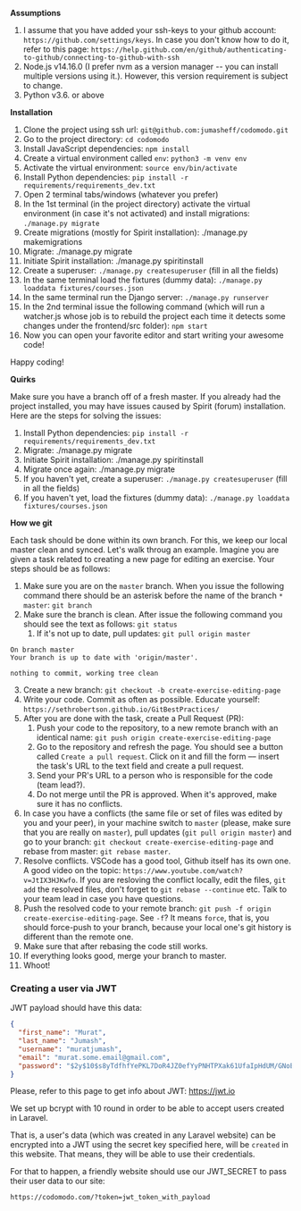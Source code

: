 **Assumptions**

1. I assume that you have added your ssh-keys to your github account: `https://github.com/settings/keys`. In case you don't know how to do it, refer to this page: `https://help.github.com/en/github/authenticating-to-github/connecting-to-github-with-ssh`
2. Node.js v14.16.0 (I prefer nvm as a version manager -- you can install multiple versions using it.). However, this version requirement is subject to change.
3. Python v3.6. or above

**Installation**

1. Clone the project using ssh url: `git@github.com:jumasheff/codomodo.git`
2. Go to the project directory: `cd codomodo`
3. Install JavaScript dependencies: `npm install`
4. Create a virtual environment called `env`: `python3 -m venv env`
5. Activate the virtual environment: `source env/bin/activate`
6. Install Python dependencies: `pip install -r requirements/requirements_dev.txt`
7. Open 2 terminal tabs/windows (whatever you prefer)
8. In the 1st terminal (in the project directory) activate the virtual environment (in case it's not activated) and install migrations: `./manage.py migrate`
9. Create migrations (mostly for Spirit installation): ./manage.py makemigrations
10. Migrate: ./manage.py migrate
11. Initiate Spirit installation: ./manage.py spiritinstall
12. Create a superuser: `./manage.py createsuperuser` (fill in all the fields)
13. In the same terminal load the fixtures (dummy data): `./manage.py loaddata fixtures/courses.json`
14. In the same terminal run the Django server: `./manage.py runserver`
15. In the 2nd terminal issue the following command (which will run a watcher.js whose job is to rebuild the project each time it detects some changes under the frontend/src folder): `npm start`
16. Now you can open your favorite editor and start writing your awesome code!

Happy coding!

**Quirks**

Make sure you have a branch off of a fresh master.
If you already had the project installed, you may have issues caused by Spirit (forum) installation. Here are the steps for solving the issues:
1. Install Python dependencies: `pip install -r requirements/requirements_dev.txt`
2. Migrate: ./manage.py migrate 
3. Initiate Spirit installation: ./manage.py spiritinstall
4. Migrate once again: ./manage.py migrate 
5. If you haven't yet, create a superuser: `./manage.py createsuperuser` (fill in all the fields)
6. If you haven't yet, load the fixtures (dummy data): `./manage.py loaddata fixtures/courses.json`

**How we git**

Each task should be done within its own branch. For this, we keep our local master clean and synced. Let's walk throug an example. Imagine you are given a task related to creating a new page for editing an exercise. Your steps should be as follows:
1. Make sure you are on the `master` branch. When you issue the following command there should be an asterisk before the name of the branch `* master`: `git branch`
2. Make sure the branch is clean. After issue the following command you should see the text as follows: `git status`
    1. If it's not up to date, pull updates: `git pull origin master`
```
On branch master
Your branch is up to date with 'origin/master'.

nothing to commit, working tree clean
```
3. Create a new branch: `git checkout -b create-exercise-editing-page`
4. Write your code. Commit as often as possible. Educate yourself: `https://sethrobertson.github.io/GitBestPractices/`
5. After you are done with the task, create a Pull Request (PR):
    1. Push your code to the repository, to a new remote branch with an identical name: `git push origin create-exercise-editing-page`
    2. Go to the repository and refresh the page. You should see a button called `Create a pull request`. Click on it and fill the form –– insert the task's URL to the text field and create a pull request.
    3. Send your PR's URL to a person who is responsible for the code (team lead?).
    4. Do not merge until the PR is approved. When it's approved, make sure it has no conflicts.
6. In case you have a conflicts (the same file or set of files was edited by you and your peer), in your machine switch to `master` (please, make sure that you are really on `master`), pull updates (`git pull origin master`) and go to your branch: `git checkout create-exercise-editing-page` and rebase from master: `git rebase master`.
7. Resolve conflicts. VSCode has a good tool, Github itself has its own one. A good video on the topic: `https://www.youtube.com/watch?v=JtIX3HJKwfo`. If you are resloving the conflict locally, edit the files, `git add` the resolved files, don't forget to `git rebase --continue` etc. Talk to your team lead in case you have questions.
8. Push the resolved code to your remote branch: `git push -f origin create-exercise-editing-page`. See `-f`? It means `force`, that is, you should force-push to your branch, because your local one's git history is different than the remote one.
9. Make sure that after rebasing the code still works.
10. If everything looks good, merge your branch to master.
11. Whoot!


### Creating a user via JWT

JWT payload should have this data:
```json
{
  "first_name": "Murat",
  "last_name": "Jumash",
  "username": "muratjumash",
  "email": "murat.some.email@gmail.com",
  "password": "$2y$10$s8yTdfhfYePKL7DoR4JZ0efYyPNHTPXak61UfaIpHdUM/GNoEIMlC"
}
```

Please, refer to this page to get info about JWT: https://jwt.io

We set up bcrypt with 10 round in order to be able to accept users created in Laravel.

That is, a user's data (which was created in any Laravel website) can be encrypted into a JWT using the secret key specified here, will be `created` in this website. That means, they will be able to use their credentials.

For that to happen, a friendly website should use our JWT_SECRET to pass their user data to our site:
```
https://codomodo.com/?token=jwt_token_with_payload
```
